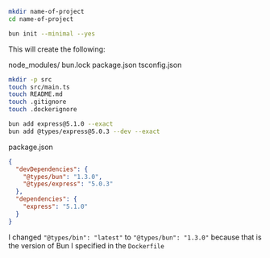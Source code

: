 ```sh
mkdir name-of-project
cd name-of-project
```

```sh
bun init --minimal --yes
```

This will create the following:

node_modules/
bun.lock
package.json
tsconfig.json


```sh
mkdir -p src
touch src/main.ts
touch README.md
touch .gitignore
touch .dockerignore
```

```sh
bun add express@5.1.0 --exact
bun add @types/express@5.0.3 --dev --exact
```

package.json
```json
{
  "devDependencies": {
    "@types/bun": "1.3.0",
    "@types/express": "5.0.3"
  },
  "dependencies": {
    "express": "5.1.0"
  }
}
```

I changed `"@types/bin": "latest"` to `"@types/bun": "1.3.0"`
because that is the version of Bun I specified in the `Dockerfile`
